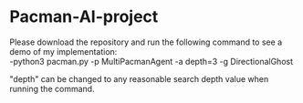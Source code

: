 # Pacman-AI-project

Please download the repository and run the following command to see a demo of my implementation:
<br />
-python3 pacman.py -p MultiPacmanAgent -a depth=3 -g DirectionalGhost

"depth" can be changed to any reasonable search depth value when running the command. 


